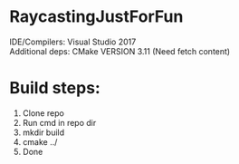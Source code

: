 # RaycastingJustForFun  
IDE/Compilers: Visual Studio 2017  
Additional deps: CMake VERSION 3.11 (Need fetch content)  
# Build steps:  
1. Clone repo  
2. Run cmd in repo dir  
3. mkdir build  
4. cmake ../  
5. Done  
